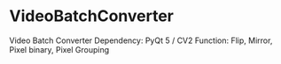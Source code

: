 # VideoBatchConverter
Video Batch Converter
Dependency: PyQt 5 / CV2
Function: Flip, Mirror, Pixel binary, Pixel Grouping
